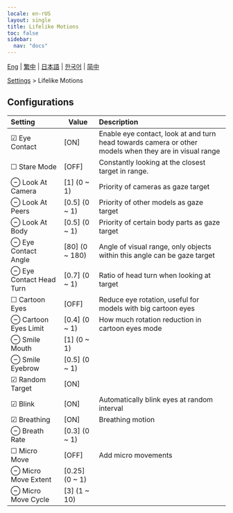 ```yaml
---
locale: en-rUS
layout: single
title: Lifelike Motions
toc: false
sidebar:
  nav: "docs"
---
```

[Eng](/dancexr/menu/2025.5/actor/lifelike_motions) | [繁中](/tw/dancexr/menu/2025.5/actor/lifelike_motions) | [日本語](/jp/dancexr/menu/2025.5/actor/lifelike_motions) | [한국어](/kr/dancexr/menu/2025.5/actor/lifelike_motions) | [简中](/zh/dancexr/menu/2025.5/actor/lifelike_motions)

[Settings](../menu#Settings) > Lifelike Motions

## Configurations

| Setting | Value | Description |
| :--- | --- | :--- |
| ☑ Eye Contact | [ON] | Enable eye contact, look at and turn head towards camera or other models when they are in visual range
| ☐ Stare Mode | [OFF] | Constantly looking at the closest target in range.
| ⊖ Look At Camera | [1] (0 ~ 1) | Priority of cameras as gaze target
| ⊖ Look At Peers | [0.5] (0 ~ 1) | Priority of other models as gaze target
| ⊖ Look At Body | [0.5] (0 ~ 1) | Priority of certain body parts as gaze target
| ⊖ Eye Contact Angle | [80] (0 ~ 180) | Angle of visual range, only objects within this angle can be gaze target
| ⊖ Eye Contact Head Turn | [0.7] (0 ~ 1) | Ratio of head turn when looking at target
| ☐ Cartoon Eyes | [OFF] | Reduce eye rotation, useful for models with big cartoon eyes
| ⊖ Cartoon Eyes Limit | [0.4] (0 ~ 1) | How much rotation reduction in cartoon eyes mode
| ⊖ Smile Mouth | [1] (0 ~ 1) | 
| ⊖ Smile Eyebrow | [0.5] (0 ~ 1) | 
| ☑ Random Target | [ON] | 
| ☑ Blink | [ON] | Automatically blink eyes at random interval
| ☑ Breathing | [ON] | Breathing motion
| ⊖ Breath Rate | [0.3] (0 ~ 1) | 
| ☐ Micro Move | [OFF] | Add micro movements
| ⊖ Micro Move Extent | [0.25] (0 ~ 1) | 
| ⊖ Micro Move Cycle | [3] (1 ~ 10) | 
